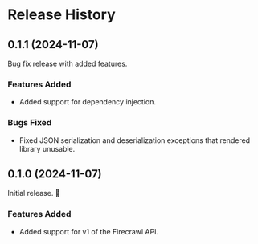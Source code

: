 # Release History


## 0.1.1 (2024-11-07)
Bug fix release with added features.

### Features Added
- Added support for dependency injection.

### Bugs Fixed
- Fixed JSON serialization and deserialization exceptions that rendered library unusable.


## 0.1.0 (2024-11-07)
Initial release. :tada:

### Features Added
- Added support for v1 of the Firecrawl API.
